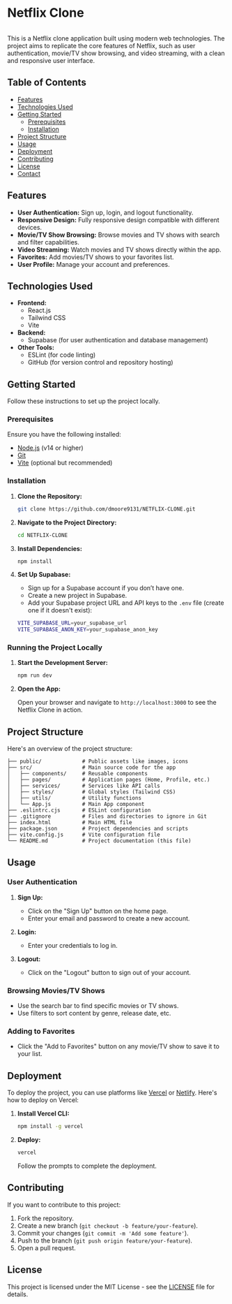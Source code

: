 <h1>Netflix Clone</h1>
<img src-""C:\Users\domin\OneDrive\Desktop\APPS TO CREATE\NETFLIX-CLONE\NETFLIX-CLONE\Netflix Clone.png"">

This is a Netflix clone application built using modern web technologies. The project aims to replicate the core features of Netflix, such as user authentication, movie/TV show browsing, and video streaming, with a clean and responsive user interface.

## Table of Contents

- [Features](#features)
- [Technologies Used](#technologies-used)
- [Getting Started](#getting-started)
  - [Prerequisites](#prerequisites)
  - [Installation](#installation)
- [Project Structure](#project-structure)
- [Usage](#usage)
- [Deployment](#deployment)
- [Contributing](#contributing)
- [License](#license)
- [Contact](#contact)

## Features

- **User Authentication:** Sign up, login, and logout functionality.
- **Responsive Design:** Fully responsive design compatible with different devices.
- **Movie/TV Show Browsing:** Browse movies and TV shows with search and filter capabilities.
- **Video Streaming:** Watch movies and TV shows directly within the app.
- **Favorites:** Add movies/TV shows to your favorites list.
- **User Profile:** Manage your account and preferences.

## Technologies Used

- **Frontend:**
  - React.js
  - Tailwind CSS
  - Vite
- **Backend:**
  - Supabase (for user authentication and database management)
- **Other Tools:**
  - ESLint (for code linting)
  - GitHub (for version control and repository hosting)

## Getting Started

Follow these instructions to set up the project locally.

### Prerequisites

Ensure you have the following installed:

- [Node.js](https://nodejs.org/) (v14 or higher)
- [Git](https://git-scm.com/)
- [Vite](https://vitejs.dev/) (optional but recommended)

### Installation

1. **Clone the Repository:**

   ```bash
   git clone https://github.com/dmoore9131/NETFLIX-CLONE.git
   ```

2. **Navigate to the Project Directory:**

   ```bash
   cd NETFLIX-CLONE
   ```

3. **Install Dependencies:**

   ```bash
   npm install
   ```

4. **Set Up Supabase:**

   - Sign up for a Supabase account if you don’t have one.
   - Create a new project in Supabase.
   - Add your Supabase project URL and API keys to the `.env` file (create one if it doesn't exist):

   ```bash
   VITE_SUPABASE_URL=your_supabase_url
   VITE_SUPABASE_ANON_KEY=your_supabase_anon_key
   ```

### Running the Project Locally

1. **Start the Development Server:**

   ```bash
   npm run dev
   ```

2. **Open the App:**

   Open your browser and navigate to `http://localhost:3000` to see the Netflix Clone in action.

## Project Structure

Here's an overview of the project structure:

```plaintext
├── public/             # Public assets like images, icons
├── src/                # Main source code for the app
│   ├── components/     # Reusable components
│   ├── pages/          # Application pages (Home, Profile, etc.)
│   ├── services/       # Services like API calls
│   ├── styles/         # Global styles (Tailwind CSS)
│   ├── utils/          # Utility functions
│   └── App.js          # Main App component
├── .eslintrc.cjs       # ESLint configuration
├── .gitignore          # Files and directories to ignore in Git
├── index.html          # Main HTML file
├── package.json        # Project dependencies and scripts
├── vite.config.js      # Vite configuration file
└── README.md           # Project documentation (this file)
```

## Usage

### User Authentication

1. **Sign Up:**
   - Click on the "Sign Up" button on the home page.
   - Enter your email and password to create a new account.

2. **Login:**
   - Enter your credentials to log in.

3. **Logout:**
   - Click on the "Logout" button to sign out of your account.

### Browsing Movies/TV Shows

- Use the search bar to find specific movies or TV shows.
- Use filters to sort content by genre, release date, etc.

### Adding to Favorites

- Click the "Add to Favorites" button on any movie/TV show to save it to your list.

## Deployment

To deploy the project, you can use platforms like [Vercel](https://vercel.com/) or [Netlify](https://www.netlify.com/). Here's how to deploy on Vercel:

1. **Install Vercel CLI:**

   ```bash
   npm install -g vercel
   ```

2. **Deploy:**

   ```bash
   vercel
   ```

   Follow the prompts to complete the deployment.

## Contributing

If you want to contribute to this project:

1. Fork the repository.
2. Create a new branch (`git checkout -b feature/your-feature`).
3. Commit your changes (`git commit -m 'Add some feature'`).
4. Push to the branch (`git push origin feature/your-feature`).
5. Open a pull request.

## License

This project is licensed under the MIT License - see the [LICENSE](LICENSE) file for details.

